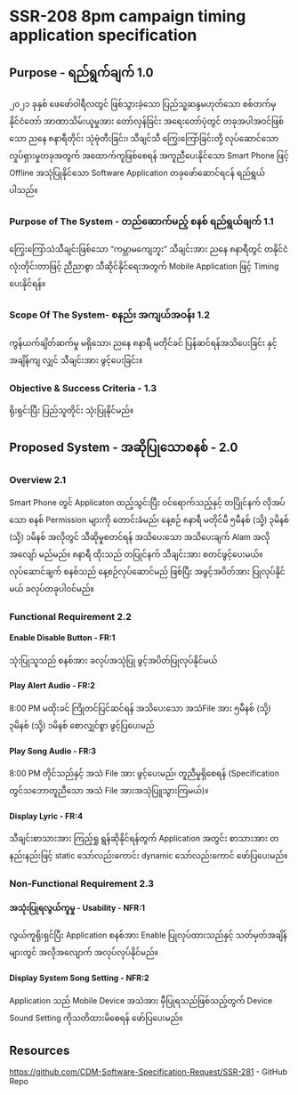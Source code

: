 # SSR-208 8pm campaign timing application specification

## Purpose - ရည်ရွက်ချက် 1.0

၂၀၂၁ ခုနှစ် ဖေဖော်ဝါရီလတွင် ဖြစ်သွားခဲ့သော ပြည်သူ့ဆန္ဒမဟုတ်သော စစ်တက်မှ နိုင်ငံတော် အာဏာသိမ်းယူမှုအား တော်လှန်ခြင်း အရေးတော်ပုံတွင် တခုအပါအဝင်ဖြစ်သော ညနေ ၈နာရီတိုင်း သုံဗုံတီးခြင်း၊ သီချင်သီ ကြွေးကြော်ခြင်းတို့ လုပ်ဆောင်သော လှုပ်ရှားမှုတခုအတွက် အထောက်ကူဖြစ်စေရန် အကူညီပေးနိုင်သော Smart Phone ဖြင့် Offline အသုံပြုနိုင်သော Software Application တခုဖော်ဆောင်ရငန် ရည်ရွယ်ပါသည်။

### Purpose of The System - တည်ဆောက်မည့် စနစ် ရည်ရွယ်ချက် 1.1
ကြွေးကြော်သံသီချင်းဖြစ်သော “ကမ္ဘာမကျေဘူး” သီချင်းအား ညနေ ၈နာရီတွင် တနိုင်ငံလုံးတိုင်းတာဖြင့် ညီညာစွာ သီဆိုင်နိုင်ရေးအတွက် Mobile Application ဖြင့် Timing ပေးနိုင်ရန်။

### Scope Of The System- စနည်း အကျယ်အဝန်း 1.2
ကွန်ယက်ချိတ်ဆက်မှု မရှိသော၊  ညနေ ၈နာရီ မတိုင်ခင် ပြန်ဆင်ရန်အသိပေးခြင်း နှင့် အချိန်ကျ လျှင် သီချင်းအား ဖွင့်ပေးခြင်း။

### Objective & Success Criteria - 1.3 
ရိုးရှင်းပြီး ပြည်သူတိုင်း သုံးပြုနိုင်မည်။

## Proposed System - အဆိုပြုသောစနစ် - 2.0

### Overview 2.1
Smart Phone တွင် Applicaton ထည့်သွင်းပြီး ဝင်ရောက်သည့်နှင့် တပြိုင်နက် လိုအပ်သော စနစ် Permission များကို တောင်းခံမည်၊ နေ့စဉ် ၈နာရီ မတိုင်မီ ၅မီနစ် (သို့) ၃မိနစ် (သို့) ၁မိနစ် အလိုတွင် သီဆိုမှုစတင်ရန် အသိပေးသော အသိပေးချက် Alam အလိုအလျော် မည်မည်။ ၈နာရီ ထိုးသည် တပြုင်နက် သီချင်းအား စတင်ဖွင့်ပေးမယ်။ လုပ်ဆောင်ချက် စနစ်သည် နေ့စဉ်လုပ်ဆောင်မည် ဖြစ်ပြီး အဖွင့်အပိတ်အား ပြုလုပ်နိုင်မယ် ခလုပ်တခုပါဝင်မည်။

### Functional Requirement 2.2
#### Enable Disable Button - FR:1
သုံးပြုသူသည် စနစ်အား ခလုပ်အသုံပြု ဖွင့်အပိတ်ပြုလုပ်နိုင်မယ်
#### Play Alert Audio - FR:2 
8:00 PM မထိုးခင် ကြိုတင်ပြင်ဆင်ရန် အသိပေးသော အသံFile အား ၅မီနစ် (သို့) ၃မိနစ် (သို့) ၁မိနစ် စောလျှင်စွာ ဖွင့်ပြပေးမည်
#### Play Song Audio - FR:3
8:00 PM တိုင်သည်နှင့် အသံ File အား ဖွင့်ပေးမည်၊ တူညီမှုရှိစေရန် (Specification တွင်သဘောတူညီသော အသံ File အားအသုံပြူသွားကြမယ်)။
#### Display Lyric - FR:4
သီချင်းစာသားအား ကြည့်ရှု ရွန်ဆိုနိုင်ရန်တွက် Application အတွင်း စာသားအား တနည်းနည်းဖြင့် static သော်လည်းကောင်း dynamic သော်လည်းကောင် ဖော်ပြပေးမည်။

### Non-Functional Requirement 2.3
#### အသုံးပြုရလွယ်ကူမှု - Usability -  NFR:1
လွယ်ကူရိုးရှင်ပြီး Application စနစ်အား Enable ပြုလုပ်ထားသည်နှင့် သတ်မှတ်အချိန်များတွင် အလိုအလျောက် အလုပ်လုပ်နိုင်မည်။
#### Display System Song Setting - NFR:2
Application သည် Mobile Device အသံအား မှီပြုရသည်ဖြစ်သည့်တွက် Device Sound Setting ကိုသတိထားမိစေရန် ဖော်ပြပေးမည်။

##  Resources

https://github.com/CDM-Software-Specification-Request/SSR-281 - GitHub Repo
